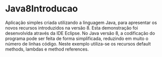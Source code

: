 # Java8Introducao
Aplicação simples criada utilizando a linguagem Java, para apresentar os novos recursos introduzidos na versão 8.
Esta demonstração foi desenvolvida através da IDE Eclipse.
No Java versão 8, a codificação do programa pode ser feita de forma simplificada, reduzindo em muito o número de linhas código.
Neste exemplo utiliza-se os recursos default methods, lambdas e method references.
